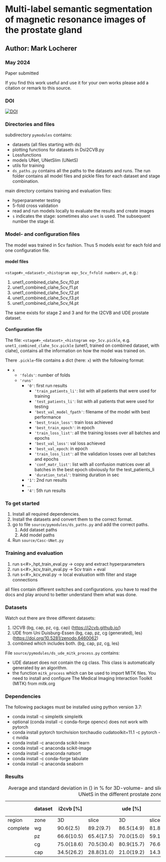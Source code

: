 # Multi-label semantic segmentation of magnetic resonance images of the prostate gland

## Author: Mark Locherer

### May 2024

Paper submitted

If you find this work useful and use it for your own works please add a citation or remark to this source.

### DOI

[![DOI](https://zenodo.org/badge/DOI/10.5281/zenodo.11108534.svg)](https://doi.org/10.5281/zenodo.11108534)


### Directories and files

subdirectory ```pymodules``` contains:
- datasets (all files starting with ds)
- plotting functions for datasets in DsI2CVB.py
- Lossfunctions
- models UNet, UNetSlim (UNetS)
- utils for training
- ```ds_paths.py``` contains all the paths to the datasets and runs. The run folder contains all model files and pickle files for each dataset and stage combination.

main directory contains training and evaluation files:

- hyperparameter testing
- 5-fold cross validation
- read and run models locally to evaluate the results and create images
- ```s``` indicates the stage: sometimes also ```unet``` is used. The subsequent number the stage id.

### Model- and configuration files

The model was trained in 5cv fashion. Thus 5 models exist for each fold and one configuration file.

#### model files

```<stage#>_<dataset>_<histogram eq>_5cv_f<fold number>.pt```, 
e.g.:
1. unet1_combined_clahe_5cv_f0.pt
2. unet1_combined_clahe_5cv_f1.pt
3. unet1_combined_clahe_5cv_f2.pt
4. unet1_combined_clahe_5cv_f3.pt
5. unet1_combined_clahe_5cv_f4.pt

The same exists for stage 2 and 3 and for the I2CVB and UDE prostate dataset.

#### Configuration file

 The file:
```<stage#>_<dataset>_<histogram eq>_5cv.pickle```, e.g. ```unet1_combined_clahe_5cv.pickle``` (unet1, trained on combined dataset, with clahe), contains all the information on how the model was trained on.

There ```.pickle```-file contains a dict (here: ```x```) with the following format:
- ```x``` 
  - ```'folds'```: number of folds 
  - ```'runs'```
    - ```'0'```: first run results
      - ```'train_patients_li'```: list with all patients that were used for training
      - ```'test_patients_li'```: list with all patients that were used for testing
      - ```'best_val_model_fpath'```: filename of the model with best performance
      - ```'best_train_loss'```: train loss achieved
      - ```'best_train_epoch'```: in epoch
      - ```'train_loss_list'```: all the training losses over all batches and epochs
      - ```'best_val_loss'```: val loss achieved
      - ```'best_val_epoch```: in epoch
      - ```'train_loss_list'```: all the validation losses over all batches and epochs
      - ```'conf_matr_list'```: list with all confusion matrices over all batches in the best epoch obviously for the test_patients_li
      - ```'duration_total'```: training duration in sec 
    - ```'1'```: 2nd run results
    - ... 
    - ```'4'```: 5th run results

### To get started

1. Install all required dependencies.
2. Install the datasets and convert them to the correct format.
3. go to file ```source/pymodules/ds_paths.py``` and add the correct paths.
   1. Add dataset paths
   2. Add model paths
4. Run ```source/Casc-UNet.py```

### Training and evaluation

1. run s<#>_hpt_train_eval.py -> copy and extract hyperparameters
2. run s<#>_kcv_train_eval.py -> 5cv train + eval
3. run s<#>_kcv_eval.py -> local evaluation with filter and stage connections

all files contain different switches and configurations. you have to read the docs and play around to better understand
them what was done.

### Datasets

Watch out there are three different datasets:

1. I2CVB (bg, cap, pz, cg, cap) (https://i2cvb.github.io/)
2. UDE from Uni Duisburg-Essen (bg, cap, pz, cg (generated), les) (https://doi.org/10.5281/zenodo.6460062)
3. combined which includes both. (bg, cap, pz, cg, les)

File ```source/pymodules/ds_ude_mitk_process.py``` contains:

- UDE dataset does not contain the cg class. This class is automatically generated by an algorithm.
- the function ```mitk_process``` which can be used to import MITK files. You need to install and configure The Medical
  Imaging Interaction Toolkit (MITK) from mitk.org

### Dependencies

The following packages must be installed using python version 3.7:

- conda install -c simpleitk simpleitk
- optional (conda install -c conda-forge opencv) does not work with pytorch
- conda install pytorch torchvision torchaudio cudatoolkit=11.1 -c pytorch -c nvidia
- conda install -c anaconda scikit-learn
- conda install -c anaconda scikit-image
- conda install -c anaconda natsort
- conda install -c conda-forge tabulate
- conda install -c anaconda seaborn 

### Results

<table>
    <caption>Average and standard deviation in () in % for 3D-volume- and slice-based DSC results for
Casc-UNetS in the different prostate zones.</caption>
    <thead>
        <tr>
            <th></th>
            <th>dataset</th>
            <th>i2cvb [%]</th>
            <th></th>
            <th>ude [%]</th>
            <th></th>
            <th>combined [%]</th>
            <th></th>
        </tr>
    </thead>
    <tbody>
        <tr>
            <td>region</td>
            <td>zone</td>
            <td>3D</td>
            <td>slice</td>
            <td>3D</td>
            <td>slice</td>
            <td>3D</td>
            <td>slice</td>
        </tr>
    <tr>
        <td>complete</td>
        <td>wg</td>
        <td>90.6(2.5)</td>
        <td>89.2(9.7)</td>
        <td>86.5(14.9)</td>
        <td>81.8(22.0)</td>
        <td>88.1(11.8)</td>
        <td>84.5(18.8)</td>
    </tr>
    <tr>
        <td></td>
        <td>pz</td>
        <td>66.6(10.5)</td>
        <td>65.4(17.5)</td>
        <td>70.0(15.0)</td>
        <td>59.1(31.4)</td>
        <td>68.9(11.7)</td>
        <td>62.0(26.3)</td>
    </tr>
    <tr>
        <td></td>
        <td>cg</td>
        <td>75.0(18.6)</td>
        <td>70.5(30.4)</td>
        <td>80.9(15.7)</td>
        <td>76.6(22.5)</td>
        <td>78.7(16.8)</td>
        <td>74.7(25.2)</td>
    </tr>
    <tr>
        <td></td>
        <td>cap</td>
        <td>34.5(26.2)</td>
        <td>28.8(31.0)</td>
        <td>21.0(19.2)</td>
        <td>14.3(24.1)</td>
        <td>22.1(20.7)</td>
        <td>18.2(26.3)</td>
    </tr>
    </tbody>
</table>
